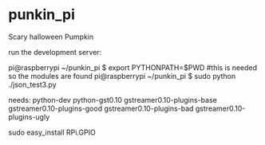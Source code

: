 punkin_pi
=========

Scary halloween Pumpkin

run the development server:

pi@raspberrypi ~/punkin_pi $ export PYTHONPATH=$PWD #this is needed so the modules are found
pi@raspberrypi ~/punkin_pi $ sudo python ./json_test3.py 

needs:
python-dev
python-gst0.10
gstreamer0.10-plugins-base
gstreamer0.10-plugins-good
gstreamer0.10-plugins-bad
gstreamer0.10-plugins-ugly

sudo easy_install RPi.GPIO
